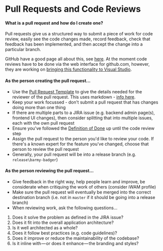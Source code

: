 # Pull Requests and Code Reviews

#### What is a pull request and how do I create one?

Pull requests give us a structured way to submit a piece of work for code review, easily see the code changes made, record feedback, check that feedback has been implemented, and then accept the change into a particular branch. 

GitHub have a good page all about this, see [here](https://help.github.com/articles/about-pull-requests/).
At the moment code reviews have to be done via the web interface for github.com, however, they are working on [bringing this functionality to Visual Studio](https://github.com/github/VisualStudio/issues/491).

#### As the person creating the pull request...

- Use the [Pull Request Template](https://github.com/TalentToolbox/Documentation/blob/master/Developers/Pull-Requests/Pull-Request-Template.md) to give the details needed for the reviewer of the pull request. This uses markdown - [info here](https://help.github.com/enterprise/11.10.340/user/articles/github-flavored-markdown/).
- Keep your work focussed - don't submit a pull request that has changes doing more than one thing
- If there are multiple parts to a JIRA issue (e.g. backend admin page(s), frontend UI changes), then consider splitting that into multiple issues, each with the own pull request
- Ensure you've followed the [Definition of Done](https://github.com/TalentToolbox/Documentation/blob/master/Developers/Definition-of-Done.md) up until the code review step
- Assign the pull request to the person you'd like to review your code. If there's a known expert for the feature you've changed, choose that person to review the pull request
- Generally, your pull request will be into a release branch (e.g. `release\barmy-badger`)

#### As the person reviewing the pull request...

- Give feedback in the right way, help people learn and improve, be considerate when critiquing the work of others (consider iWAM profile)
- Make sure the pull request will eventually be merged into the correct destination branch (i.e. not in `master` if it should be going into a release branch)
- When reviewing work, ask the following questions...

1. Does it solve the problem as defined in the JIRA issue?
2. Does it fit into the overall application architecture?
3. Is it well architected as a whole?
4. Does it follow best practices (e.g. code guidelines)?
5. Does it improve or reduce the maintainability of the codebase?
6. Is it inline with — or does it enhance — the branding and styles?
